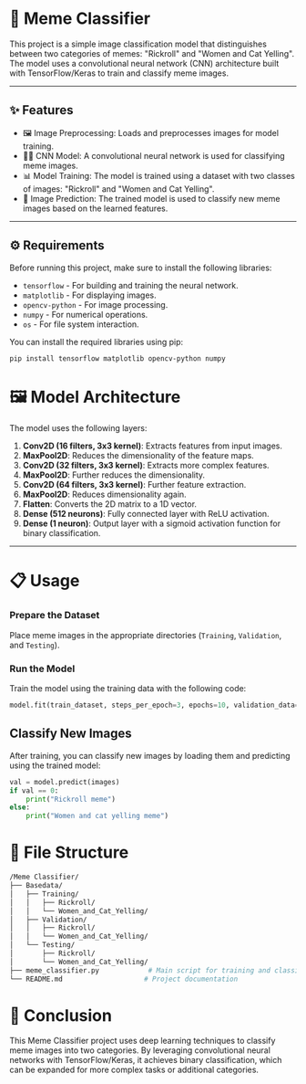 # 📸 Meme Classifier

This project is a simple image classification model that distinguishes between two categories of memes: "Rickroll" and "Women and Cat Yelling". The model uses a convolutional neural network (CNN) architecture built with TensorFlow/Keras to train and classify meme images.

---


## ✨ Features

- 🖼️ Image Preprocessing: Loads and preprocesses images for model training.
- 🏋️‍♂️ CNN Model: A convolutional neural network is used for classifying meme images.
- 📊 Model Training: The model is trained using a dataset with two classes of images: "Rickroll" and "Women and Cat Yelling".
- 🤖 Image Prediction: The trained model is used to classify new meme images based on the learned features.

---



## ⚙️ Requirements

Before running this project, make sure to install the following libraries:

- `tensorflow` - For building and training the neural network.
- `matplotlib` - For displaying images.
- `opencv-python` - For image processing.
- `numpy` - For numerical operations.
- `os` - For file system interaction.

You can install the required libraries using pip:

```bash
pip install tensorflow matplotlib opencv-python numpy

```

# 🖼️ Model Architecture

The model uses the following layers:

1. **Conv2D (16 filters, 3x3 kernel)**: Extracts features from input images.
2. **MaxPool2D**: Reduces the dimensionality of the feature maps.
3. **Conv2D (32 filters, 3x3 kernel)**: Extracts more complex features.
4. **MaxPool2D**: Further reduces the dimensionality.
5. **Conv2D (64 filters, 3x3 kernel)**: Further feature extraction.
6. **MaxPool2D**: Reduces dimensionality again.
7. **Flatten**: Converts the 2D matrix to a 1D vector.
8. **Dense (512 neurons)**: Fully connected layer with ReLU activation.
9. **Dense (1 neuron)**: Output layer with a sigmoid activation function for binary classification.

---

# 📋 Usage

### Prepare the Dataset

Place meme images in the appropriate directories (`Training`, `Validation`, and `Testing`).

### Run the Model

Train the model using the training data with the following code:

```python
model.fit(train_dataset, steps_per_epoch=3, epochs=10, validation_data=validation_dataset)

```

## Classify New Images

After training, you can classify new images by loading them and predicting using the trained model:

```python
val = model.predict(images)
if val == 0:
    print("Rickroll meme")
else:
    print("Women and cat yelling meme")

```

# 📂 File Structure

```bash
/Meme Classifier/
├── Basedata/
│   ├── Training/
│   │   ├── Rickroll/
│   │   └── Women_and_Cat_Yelling/
│   ├── Validation/
│   │   ├── Rickroll/
│   │   └── Women_and_Cat_Yelling/
│   └── Testing/
│       ├── Rickroll/
│       └── Women_and_Cat_Yelling/
├── meme_classifier.py            # Main script for training and classifying memes
└── README.md                    # Project documentation

```


# 🔧 Conclusion

This Meme Classifier project uses deep learning techniques to classify meme images into two categories. By leveraging convolutional neural networks with TensorFlow/Keras, it achieves binary classification, which can be expanded for more complex tasks or additional categories.


